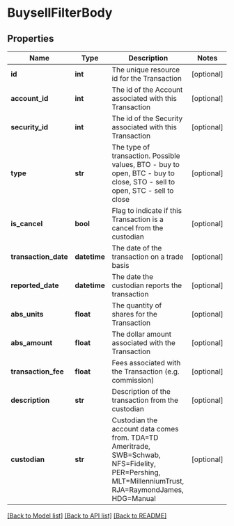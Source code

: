 # BuysellFilterBody

## Properties
Name | Type | Description | Notes
------------ | ------------- | ------------- | -------------
**id** | **int** | The unique resource id for the Transaction | [optional] 
**account_id** | **int** | The id of the Account associated with this Transaction | [optional] 
**security_id** | **int** | The id of the Security associated with this Transaction | [optional] 
**type** | **str** | The type of transaction. Possible values, BTO - buy to open, BTC - buy to close, STO - sell to open, STC - sell to close | [optional] 
**is_cancel** | **bool** | Flag to indicate if this Transaction is a cancel from the custodian | [optional] 
**transaction_date** | **datetime** | The date of the transaction on a trade basis | [optional] 
**reported_date** | **datetime** | The date the custodian reports the transaction | [optional] 
**abs_units** | **float** | The quantity of shares for the Transaction | [optional] 
**abs_amount** | **float** | The dollar amount associated with the Transaction | [optional] 
**transaction_fee** | **float** | Fees associated with the Transaction (e.g. commission) | [optional] 
**description** | **str** | Description of the transaction from the custodian | [optional] 
**custodian** | **str** | Custodian the account data comes from. TDA&#x3D;TD Ameritrade, SWB&#x3D;Schwab, NFS&#x3D;Fidelity, PER&#x3D;Pershing, MLT&#x3D;MillenniumTrust, RJA&#x3D;RaymondJames, HDG&#x3D;Manual | [optional] 

[[Back to Model list]](../README.md#documentation-for-models) [[Back to API list]](../README.md#documentation-for-api-endpoints) [[Back to README]](../README.md)

